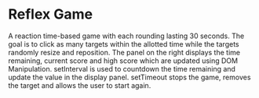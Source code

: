 # Reflex Game

A reaction time-based game with each rounding lasting 30 seconds. The goal is to click as many targets within the allotted time while the targets randomly resize and
reposition. The panel on the right displays the time remaining, current score and high score which are updated using DOM Manipulation. setInterval is used to
countdown the time remaining and update the value in the display panel. setTimeout stops the game, removes the target and allows the user to start again.
